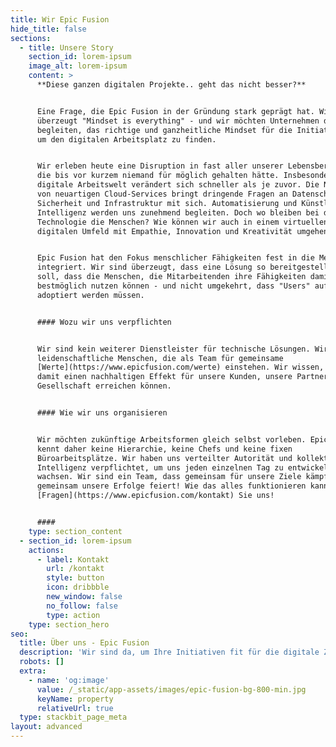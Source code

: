 ```yaml
---
title: Wir Epic Fusion
hide_title: false
sections:
  - title: Unsere Story
    section_id: lorem-ipsum
    image_alt: lorem-ipsum
    content: >
      **Diese ganzen digitalen Projekte.. geht das nicht besser?**


      Eine Frage, die Epic Fusion in der Gründung stark geprägt hat. Wir sind
      überzeugt "Mindset is everything" - und wir möchten Unternehmen dabei
      begleiten, das richtige und ganzheitliche Mindset für die Initiativen rund
      um den digitalen Arbeitsplatz zu finden.


      Wir erleben heute eine Disruption in fast aller unserer Lebensbereiche,
      die bis vor kurzem niemand für möglich gehalten hätte. Insbesondere die
      digitale Arbeitswelt verändert sich schneller als je zuvor. Die Nutzung
      von neuartigen Cloud-Services bringt dringende Fragen an Datenschutz,
      Sicherheit und Infrastruktur mit sich. Automatisierung und Künstliche
      Intelligenz werden uns zunehmend begleiten. Doch wo bleiben bei der ganzen
      Technologie die Menschen? Wie können wir auch in einem virtuellen,
      digitalen Umfeld mit Empathie, Innovation und Kreativität umgehen?


      Epic Fusion hat den Fokus menschlicher Fähigkeiten fest in die Methodik
      integriert. Wir sind überzeugt, dass eine Lösung so bereitgestellt werden
      soll, dass die Menschen, die Mitarbeitenden ihre Fähigkeiten damit
      bestmöglich nutzen können - und nicht umgekehrt, dass "Users" auf ein Tool
      adoptiert werden müssen.


      #### Wozu wir uns verpflichten


      Wir sind kein weiterer Dienstleister für technische Lösungen. Wir sind
      leidenschaftliche Menschen, die als Team für gemeinsame
      [Werte](https://www.epicfusion.com/werte) einstehen. Wir wissen, dass wir
      damit einen nachhaltigen Effekt für unsere Kunden, unsere Partner und die
      Gesellschaft erreichen können.


      #### Wie wir uns organisieren


      Wir möchten zukünftige Arbeitsformen gleich selbst vorleben. Epic Fusion
      kennt daher keine Hierarchie, keine Chefs und keine fixen
      Büroarbeitsplätze. Wir haben uns verteilter Autorität und kollektive
      Intelligenz verpflichtet, um uns jeden einzelnen Tag zu entwickeln und zu
      wachsen. Wir sind ein Team, dass gemeinsam für unsere Ziele kämpft und
      gemeinsam unsere Erfolge feiert! Wie das alles funktionieren kann?
      [Fragen](https://www.epicfusion.com/kontakt) Sie uns!


      ####
    type: section_content
  - section_id: lorem-ipsum
    actions:
      - label: Kontakt
        url: /kontakt
        style: button
        icon: dribbble
        new_window: false
        no_follow: false
        type: action
    type: section_hero
seo:
  title: Über uns - Epic Fusion
  description: 'Wir sind da, um Ihre Initiativen fit für die digitale Zukunft zu machen! '
  robots: []
  extra:
    - name: 'og:image'
      value: /_static/app-assets/images/epic-fusion-bg-800-min.jpg
      keyName: property
      relativeUrl: true
  type: stackbit_page_meta
layout: advanced
---
```

